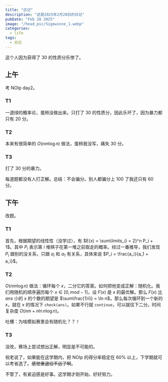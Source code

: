 ```yaml
---
title: "日记"
description: "这是2025年2月20日的日记"
pubDate: "Feb 20 2025"
image: "/head_pic/Sigewinne_1.webp"
categories:
  - life
tags:
  - 日记
---
```


这个人因为获得了 $30$ 的性质分乐惨了。

## 上午

考 NOIp day2。

### T1

一道绿的概率论，蛋柿没做出来。只打了 $30$ 的性质分，因此乐坏了，因为暴力都只有 $20$ 分。

### T2

本来有很简单的 $O(nm \log n)$ 做法，蛋柿我没写，痛失 $30$ 分。

### T3

打了 $30$ 分的暴力。

每道题都没有人打正解。总结：不会骗分。别人都骗分上 $100$ 了我还只有 $60$ 分。

## 下午

改题。

### T1

首先，根据期望的线性性（没学过），有 $E(x) = \sum\limits_{i = 2}^n P_i + 1$。其中 $P_i$ 表示第 $i$ 堆棋子在第一堆之前取走的概率。经过一番推导，我们发现 $P_i$ 跟别的没关系，只跟 $a_i$ 和 $a_1$ 有关系，具体来说 $P_i = \frac{a_i}{a_1 + a_i}$。

### T2

$O(nm \log n)$ 做法：循环每个 $x$，二分它的答案。如何把他变成正解：随机化。我们用随机的顺序遍历每个 $x \in [0,mod - 1]$，设 $F(x)$ 是 $x$ 的最优解。那么 $F(x)$ 比 $ans$ 小的 $x$ 的个数的期望是 $\sum\frac{1}{i} = \ln n$。那么每次循环到一个新的 $x$，就在 $x$ 的情况下 `check(ans)`。如果不行就 `continue`，可以就往下二分。时间复杂度 $O(nm + n \ln n \log n)$。

吐槽：为啥模拟赛里会有随机化？？！

### T3

没改，赛场上尝试想出正解，明显是不可能的。

祝老说了，如果能在这学期内，把 NOIp 的得分率稳定在 $60\%$ 以上，下学期就可以考省选了。~~感觉里退役不远了啊~~。

不管了，有紧迫感是好事。这学期才刚开始，好好努力。